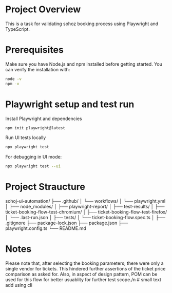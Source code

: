 # Project Overview

This is a task for validating sohoz booking process using Playwright and TypeScript. 

# Prerequisites
Make sure you have Node.js and npm installed before getting started. You can verify the installation with:
```sh
node -v
npm -v
```

# Playwright setup and test run

Install Playwright and dependencies
```sh
npm init playwright@latest
```
Run UI tests locally

```sh
npx playwright test
```
For debugging in UI mode: 
```sh
npx playwright test --ui
```
# Project Straucture 

sohoj-ui-automation/
├── .github/
│ └── workflows/
│ └── playwright.yml
│
├── node_modules/
│
├── playwright-report/
│
├── test-results/
│ ├── ticket-booking-flow-test-chromium/
│ ├── ticket-booking-flow-test-firefox/
│ └── .last-run.json
│
├── tests/
│ └── ticket-booking-flow.spec.ts
│
├── .gitignore
├── package-lock.json
├── package.json
├── playwright.config.ts
└── README.md

# Notes 

Please note that, after selecting the booking parameters; there were only a single vendor for tickets. This hindered further assertions of the ticket price comparison as asked for. 
Also, in aspect of design pattern, POM can be used for this flow for better usuablity for further test scope./n # small text add using cli
